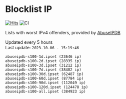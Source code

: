 # Blocklist IP

[![Hits](https://hits.seeyoufarm.com/api/count/incr/badge.svg?url=https%3A%2F%2Fgithub.com%2Fborestad%2Fblocklist-ip%2F&count_bg=%2379C83D&title_bg=%23555555&icon=&icon_color=%23E7E7E7&title=hits&edge_flat=false)](https://hits.seeyoufarm.com)  ![CI](https://img.shields.io/github/workflow/status/borestad/blocklist-ip/CI?style=flat-square)

Lists with worst IPv4 offenders, provided by [AbuseIPDB](https://www.abuseipdb.com/)

<!-- FOOTER-PLACEHOLDER -->
Updated every 5 hours<br>
Last update: `2023-10-06 - 15:19:46`
```
abuseipdb-s100-1d.ipset (23646 ip)
abuseipdb-s100-2d.ipset (28335 ip)
abuseipdb-s100-3d.ipset (31212 ip)
abuseipdb-s100-7d.ipset (38482 ip)
abuseipdb-s100-30d.ipset (62487 ip)
abuseipdb-s100-60d.ipset (87784 ip)
abuseipdb-s100-90d.ipset (112049 ip)
abuseipdb-s100-120d.ipset (124478 ip)
abuseipdb-s100-all.ipset (384923 ip)
```
